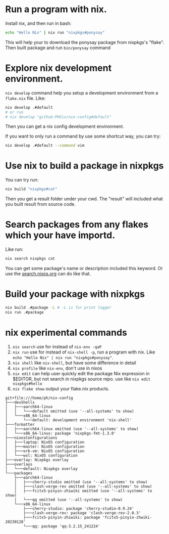 # Run a program with nix.

Install nix, and then run in bash:
```bash
echo "Hello Nix" | nix run "nixpkgs#ponysay"
```

This will help your to download the ponysay package from nixpkgs's "flake". Then built package and run `bin/ponysay` command

# Explore nix development environment.

`nix develop` command help you setup a development environment from a `flake.nix` file. Like:
```bash
nix develop .#default
# or run
# nix develop "github:PHSix/nix-config#default"
```

Then you can get a nix config development environment.

If you want to only run a command by use some shortcut way, you can try:
```bash
nix develop .#default --command vim
```

# Use nix to build a package in nixpkgs

You can try run: 
```bash
nix build "nixpkgs#cat"
```
Then you get a result folder under your cwd. The "result" will included what you built result from source code.

# Search packages from any flakes which your have importd.

Like run:
```bash
nix search nixpkgs cat
```
You can get some package's name or description included this keyword.
Or use the [search.nixos.org](https://search.nixos.org) can do like that.

# Build your package with nixpkgs

```bash
nix build .#package -L # -L is for print logger
nix run .#package
```

# nix experimental commands
1. `nix search`
use for instead of `nix-env -qaP`
2. `nix run`
use for instead of `nix-shell -p`, run a program with nix. Like `echo "Hello Nix" | nix run "nixpkgs#ponysay"`.
3. `nix shell`
like `nix-shell`, but have some difference in detail
4. `nix profile`
like `nix-env`, don't use in nixos
5. `nix edit`
can help user quickly edit the package Nix expression in $EDITOR, but not search in nixpkgs source repo. use like `nix edit nixpkgs#hello`
6. `nix flake show`
output your flake.nix products.
```
git+file:///home/ph/nix-config
├───devShells
│   ├───aarch64-linux
│   │   └───default omitted (use '--all-systems' to show)
│   └───x86_64-linux
│       └───default: development environment 'nix-shell'
├───formatter
│   ├───aarch64-linux omitted (use '--all-systems' to show)
│   └───x86_64-linux: package 'nixpkgs-fmt-1.3.0'
├───nixosConfigurations
│   ├───laptop: NixOS configuration
│   ├───master: NixOS configuration
│   ├───orb-vm: NixOS configuration
│   └───wsl: NixOS configuration
├───overlay: Nixpkgs overlay
├───overlays
│   └───default: Nixpkgs overlay
└───packages
    ├───aarch64-linux
    │   ├───cherry-studio omitted (use '--all-systems' to show)
    │   ├───clash-verge-rev omitted (use '--all-systems' to show)
    │   ├───fcitx5-pinyin-zhiwiki omitted (use '--all-systems' to show)
    │   └───qq omitted (use '--all-systems' to show)
    └───x86_64-linux
        ├───cherry-studio: package 'cherry-studio-0.9.24'
        ├───clash-verge-rev: package 'clash-verge-rev-2.0.3'
        ├───fcitx5-pinyin-zhiwiki: package 'fcitx5-pinyin-zhwiki-20230128'
        └───qq: package 'qq-3.2.15_241224'
```
